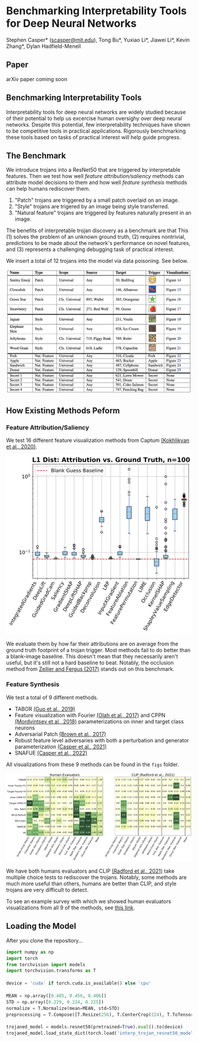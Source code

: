 # Benchmarking Interpretability Tools for Deep Neural Networks

Stephen Casper* (scasper@mit.edu), Tong Bu*, Yuxiao Li*, Jiawei Li*, Kevin Zhang*, Dylan Hadfield-Menell

## Paper
arXiv paper coming soon

## Benchmarking Interpretability Tools
Interpretability tools for deep neural networks are widely studied because of their potential to help us excercise human oversighy over deep neural networks. Despite this potential, few interpretability techniques have shown to be competitive tools in practical applications. Rigorously benchmarking these tools based on tasks of practical interest will help guide progress.

## The Benchmark

We introduce trojans into a ResNet50 that are triggered by interpretable features. Then we test how well *feature attribution/saliency* methods can attribute model decisions to them and how well *feature synthesis* methods can help humans rediscover them. 

1. "Patch" trojans are triggered by a small patch overlaid on an image. 
2. "Style" trojans are trigered by an image being style transferred.
3. "Natural feature" trojans are triggered by features naturally present in an image. 

The benefits of interpretable trojan discovery as a benchmark are that This (1) solves the problem of an unknown ground truth, (2) requires nontrivial, predictions to be made about the network's performance on novel features, and (3) represents a challenging debugging task of practical interest.

We insert a total of 12 trojans into the model via data poisoning. See below. 

![Results](figs/trojan_table.png)

## How Existing Methods Peform

### Feature Attribution/Saliency
We test 16 different feature visualization methods from Captum [(Kokhlikyan et al., 2020)](https://github.com/pytorch/captum).

![Results](figs/patch_trojan_boxplots.png)

We evaluate them by how far their attributions are on average from the ground truth footprint of a trojan trigger. Most methods fail to do better than a blank-image baseline. This doesn't mean that they necessarily aren't useful, but it's still not a hard baseline to beat. Notably, the occlusion method from [Zeilier and Fergus (2017)](https://arxiv.org/abs/1311.2901) stands out on this benchmark.

### Feature Synthesis
We test a total of 9 different methods. 

- TABOR [(Guo et al., 2019)](https://arxiv.org/abs/1908.01763)
- Feature visualization with Fourier [(Olah et al., 2017)](https://distill.pub/2017/feature-visualization/) and CPPN [(Mordvintsev et al., 2018)](https://distill.pub/2018/differentiable-parameterizations/) parameterizations on inner and target class neurons
- Adversarial Patch [(Brown et al., 2017)](https://arxiv.org/abs/1712.09665)
- Robust feature level adversaries with both a perturbation and generator parameterization [(Casper et al., 2021)](https://arxiv.org/abs/2110.03605)
- SNAFUE [(Casper et al., 2022)](https://arxiv.org/abs/2211.10024)

All visualizations from these 9 methods can be found in the ```figs``` folder.

![Results](figs/results_grid_humans_and_clip.png)

We have both humans evaluators and CLIP [(Radford et al., 2021)](https://arxiv.org/abs/2103.00020) take multiple choice tests to rediscover the trojans. Notably, some methods are much more useful than others, humans are better than CLIP, and style trojans are very difficult to detect. 

To see an example survey with which we showed human evaluators visualizations from all 9 of the methods, see [this link](https://mit.co1.qualtrics.com/jfe/form/SV_41p5OdXDDChFaw6).

## Loading the Model

After you clone the repository...

```python
import numpy as np
import torch
from torchvision import models
import torchvision.transforms as T

device = 'cuda' if torch.cuda.is_available() else 'cpu'

MEAN = np.array([0.485, 0.456, 0.406])
STD = np.array([0.229, 0.224, 0.225])
normalize = T.Normalize(mean=MEAN, std=STD)
preprocessing = T.Compose([T.Resize(256), T.CenterCrop(224), T.ToTensor(), normalize])

trojaned_model = models.resnet50(pretrained=True).eval().to(device)
trojaned_model.load_state_dict(torch.load('interp_trojan_resnet50_model.pt'))
```





 
